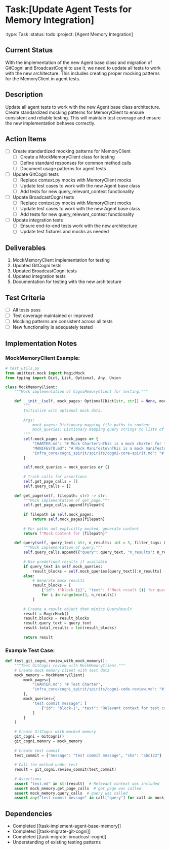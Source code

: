 # Task:[Update Agent Tests for Memory Integration]
:type: Task
:status: todo
:project: [Agent Memory Integration]

## Current Status
With the implementation of the new Agent base class and migration of GitCogni and BroadcastCogni to use it, we need to update all tests to work with the new architecture. This includes creating proper mocking patterns for the MemoryClient in agent tests.

## Description
Update all agent tests to work with the new Agent base class architecture. Create standardized mocking patterns for MemoryClient to ensure consistent and reliable testing. This will maintain test coverage and ensure the new implementation behaves correctly.

## Action Items
- [ ] Create standardized mocking patterns for MemoryClient
  - [ ] Create a MockMemoryClient class for testing
  - [ ] Define standard responses for common method calls
  - [ ] Document usage patterns for agent tests
- [ ] Update GitCogni tests
  - [ ] Replace context.py mocks with MemoryClient mocks
  - [ ] Update test cases to work with the new Agent base class
  - [ ] Add tests for new query_relevant_context functionality
- [ ] Update BroadcastCogni tests
  - [ ] Replace context.py mocks with MemoryClient mocks
  - [ ] Update test cases to work with the new Agent base class
  - [ ] Add tests for new query_relevant_context functionality
- [ ] Update integration tests
  - [ ] Ensure end-to-end tests work with the new architecture
  - [ ] Update test fixtures and mocks as needed

## Deliverables
1. MockMemoryClient implementation for testing
2. Updated GitCogni tests
3. Updated BroadcastCogni tests
4. Updated integration tests
5. Documentation for testing with the new architecture

## Test Criteria
- [ ] All tests pass
- [ ] Test coverage maintained or improved
- [ ] Mocking patterns are consistent across all tests
- [ ] New functionality is adequately tested

## Implementation Notes

### MockMemoryClient Example:
```python
# test_utils.py
from unittest.mock import MagicMock
from typing import Dict, List, Optional, Any, Union

class MockMemoryClient:
    """Mock implementation of CogniMemoryClient for testing."""
    
    def __init__(self, mock_pages: Optional[Dict[str, str]] = None, mock_queries: Optional[Dict[str, List[Dict]]] = None):
        """
        Initialize with optional mock data.
        
        Args:
            mock_pages: Dictionary mapping file paths to content
            mock_queries: Dictionary mapping query strings to lists of result blocks
        """
        self.mock_pages = mock_pages or {
            "CHARTER.md": "# Mock Charter\nThis is a mock charter for testing.",
            "MANIFESTO.md": "# Mock Manifesto\nThis is a mock manifesto for testing.",
            "infra_core/cogni_spirit/spirits/cogni-core-spirit.md": "# Mock Core Spirit\nThis is a mock core spirit guide."
        }
        
        self.mock_queries = mock_queries or {}
        
        # Track calls for assertions
        self.get_page_calls = []
        self.query_calls = []
    
    def get_page(self, filepath: str) -> str:
        """Mock implementation of get_page."""
        self.get_page_calls.append(filepath)
        
        if filepath in self.mock_pages:
            return self.mock_pages[filepath]
        
        # For paths not explicitly mocked, generate content
        return f"Mock content for {filepath}"
    
    def query(self, query_text: str, n_results: int = 5, filter_tags: Optional[List[str]] = None, **kwargs) -> Any:
        """Mock implementation of query."""
        self.query_calls.append({"query": query_text, "n_results": n_results, "filter_tags": filter_tags})
        
        # Use predefined results if available
        if query_text in self.mock_queries:
            result_blocks = self.mock_queries[query_text][:n_results]
        else:
            # Generate mock results
            result_blocks = [
                {"id": f"block-{i}", "text": f"Mock result {i} for query: {query_text}", "source_file": "mock.md", "tags": ["#mock"]}
                for i in range(min(3, n_results))
            ]
        
        # Create a result object that mimics QueryResult
        result = MagicMock()
        result.blocks = result_blocks
        result.query_text = query_text
        result.total_results = len(result_blocks)
        
        return result
```

### Example Test Case:
```python
def test_git_cogni_review_with_mock_memory():
    """Test GitCogni review with MockMemoryClient."""
    # Create mock memory client with test data
    mock_memory = MockMemoryClient(
        mock_pages={
            "CHARTER.md": "# Test Charter",
            "infra_core/cogni_spirit/spirits/cogni-code-review.md": "# Code Review Guidelines\nTest guidelines."
        },
        mock_queries={
            "test commit message": [
                {"id": "block-1", "text": "Relevant context for test commit", "source_file": "test.md", "tags": []}
            ]
        }
    )
    
    # Create GitCogni with mocked memory
    git_cogni = GitCogni()
    git_cogni.memory = mock_memory
    
    # Create test commit
    test_commit = {"message": "test commit message", "sha": "abc123"}
    
    # Call the method under test
    result = git_cogni.review_commit(test_commit)
    
    # Assertions
    assert "test.md" in str(result)  # Relevant context was included
    assert mock_memory.get_page_calls  # get_page was called
    assert mock_memory.query_calls  # query was called
    assert any("test commit message" in call["query"] for call in mock_memory.query_calls)  # Query used commit message
```

## Dependencies
- Completed [[task-implement-agent-base-memory]]
- Completed [[task-migrate-git-cogni]]
- Completed [[task-migrate-broadcast-cogni]]
- Understanding of existing testing patterns 